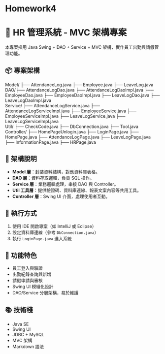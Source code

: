 # Homework4

# 🧱 HR 管理系統 - MVC 架構專案

本專案採用 Java Swing + DAO + Service + MVC 架構，實作員工出勤與請假管理功能。

## 📦 專案架構
Model/ ├── AttendanceLog.java 
├── Employee.java 
├── LeaveLog.java
DAO/├── AttendanceLogDao.java
├── AttendanceLogDaoImpl.java
├── EmployeeDao.java
├── EmployeeDaoImpl.java
├── LeaveLogDao.java
├── LeaveLogDaoImpl.java               
Service/ ├── AttendanceLogService.java
├── AttendanceLogServiceImpl.java
├── EmployeeService.java
├── EmployeeServiceImpl.java
├── LeaveLogService.java
├── LeaveLogServiceImpl.java         
Util/ ├── CheckCode.java
├── DbConnection.java
├── Tool.java        
Controller/ ├── HomePageUnlogin.java
├── LoginPage.java
├── HomePage.java
├── AttendanceLogPage.java
├── LeaveLogPage.java
├── InformationPage.java
├── HRPage.java


## 🧭 架構說明

- **Model 層**：封裝資料結構，對應資料庫表格。
- **DAO 層**：資料存取邏輯，負責 SQL 操作。
- **Service 層**：業務邏輯處理，串接 DAO 與 Controller。
- **Util 工具層**：提供驗證碼、資料庫連線、報表文案內容等共用工具。
- **Controller 層**：Swing UI 介面，處理使用者互動。

## 🚀 執行方式

1. 使用 IDE 開啟專案（如 IntelliJ 或 Eclipse）
2. 設定資料庫連線（參考 `DbConnection.java`）
3. 執行 `LoginPage.java` 進入系統

## 📌 功能特色

- 員工登入與驗證
- 出勤紀錄查詢與新增
- 請假申請與審核
- Swing UI 模組化設計
- DAO/Service 分層架構，易於維護

## 📚 技術棧

- Java SE
- Swing UI
- JDBC + MySQL
- MVC 架構
- Markdown 語法


